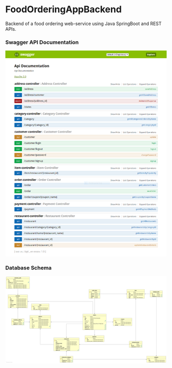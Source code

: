 # FoodOrderingAppBackend

Backend of a food ordering web-service using Java SpringBoot and REST APIs.

### Swagger API Documentation

![Swagger API Documentation](docs/swagger_api_documentation.png)

### Database Schema

![Database Schema](docs/db_schema.jpg)
